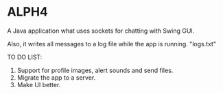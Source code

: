 # ALPH4
A Java application what uses sockets for chatting with Swing GUI.

Also, it writes all messages to a log file while the app is running. "logs.txt"


TO DO LIST:

1. Support for profile images, alert sounds and send files.
2. Migrate the app to a server.
3. Make UI better.
